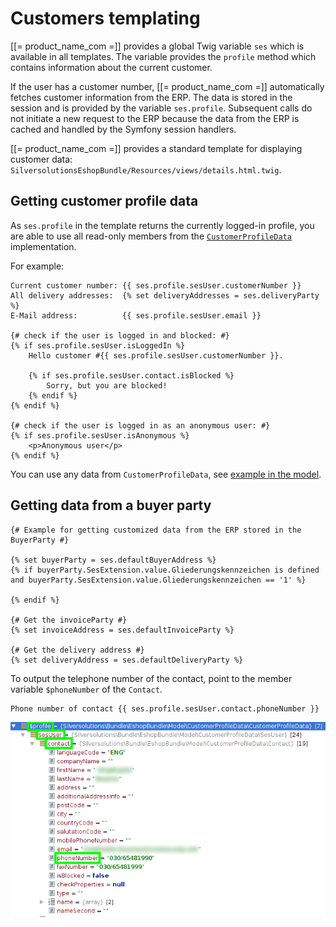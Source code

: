 # Customers templating

[[= product_name_com =]] provides a global Twig variable `ses` which is available in all templates.
The variable provides the `profile` method which contains information about the current customer.

If the user has a customer number, [[= product_name_com =]] automatically fetches customer information from the ERP.
The data is stored in the session and is provided by the variable `ses.profile`.
Subsequent calls do not initiate a new request to the ERP because the data from the ERP is cached and handled by the Symfony session handlers.

[[= product_name_com =]] provides a standard template for displaying customer data:
`SilversolutionsEshopBundle/Resources/views/details.html.twig`.

## Getting customer profile data

As `ses.profile` in the template returns the currently logged-in profile, you are able to use all read-only members from the [`CustomerProfileData`](customers_api/customer_profile_data_components/customer_profile_data_model.md) implementation.

For example:

``` html+twig
Current customer number: {{ ses.profile.sesUser.customerNumber }}
All delivery addresses:  {% set deliveryAddresses = ses.deliveryParty %}
E-Mail address:          {{ ses.profile.sesUser.email }}
 
{# check if the user is logged in and blocked: #}
{% if ses.profile.sesUser.isLoggedIn %}
    Hello customer #{{ ses.profile.sesUser.customerNumber }}.
 
    {% if ses.profile.sesUser.contact.isBlocked %}
        Sorry, but you are blocked!
    {% endif %}
{% endif %}
 
{# check if the user is logged in as an anonymous user: #}
{% if ses.profile.sesUser.isAnonymous %}
    <p>Anonymous user</p>
{% endif %}
```

You can use any data from `CustomerProfileData`, see [example in the model](customers_api/customer_profile_data_components/customer_profile_data_model.md).

## Getting data from a buyer party

``` html+twig
{# Example for getting customized data from the ERP stored in the BuyerParty #}

{% set buyerParty = ses.defaultBuyerAddress %}
{% if buyerParty.SesExtension.value.Gliederungskennzeichen is defined and buyerParty.SesExtension.value.Gliederungskennzeichen == '1' %}

{% endif %}

{# Get the invoiceParty #}
{% set invoiceAddress = ses.defaultInvoiceParty %}

{# Get the delivery address #} 
{% set deliveryAddress = ses.defaultDeliveryParty %}
```

To output the telephone number of the contact, point to the member variable `$phoneNumber` of the `Contact`.

``` 
Phone number of contact {{ ses.profile.sesUser.contact.phoneNumber }}
```

![](../img/customer_templating.png)
